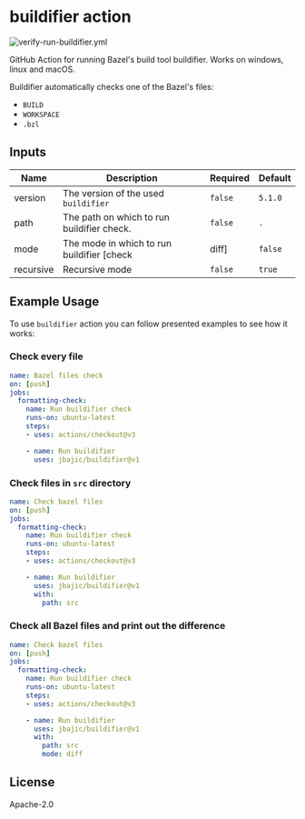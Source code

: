 # buildifier action

![verify-run-buildifier.yml](https://github.com/jbajic/buildifier/actions/workflows/verify-run-buildifier.yml/badge.svg?event=schedule)

GitHub Action for running Bazel's build tool buildifier. Works on windows, linux and macOS.

Buildifier automatically checks one of the Bazel's files:
 - `BUILD`
 - `WORKSPACE`
 - `.bzl`

## Inputs


| Name  | Description | Required | Default |
| --- | --- | --- | --- |
| version  | The version of the used `buildifier` | `false`| `5.1.0` |
| path  | The path on which to run buildifier check. | `false`| `.` |
| mode  | The mode in which to run buildifier [check|diff] | `false`| `check` |
| recursive  | Recursive mode | `false`| `true` |

## Example Usage

To use `buildifier` action you can follow presented examples to see how it works:

### Check every file
```yml
name: Bazel files check
on: [push]
jobs:
  formatting-check:
    name: Run buildifier check
    runs-on: ubuntu-latest
    steps:
    - uses: actions/checkout@v3

    - name: Run buildifier
      uses: jbajic/buildifier@v1
```

### Check files in `src` directory
```yml
name: Check bazel files
on: [push]
jobs:
  formatting-check:
    name: Run buildifier check
    runs-on: ubuntu-latest
    steps:
    - uses: actions/checkout@v3

    - name: Run buildifier
      uses: jbajic/buildifier@v1
      with:
        path: src
```

### Check all Bazel files and print out the difference
```yml
name: Check bazel files
on: [push]
jobs:
  formatting-check:
    name: Run buildifier check
    runs-on: ubuntu-latest
    steps:
    - uses: actions/checkout@v3

    - name: Run buildifier
      uses: jbajic/buildifier@v1
      with:
        path: src
        mode: diff
```

## License

Apache-2.0

